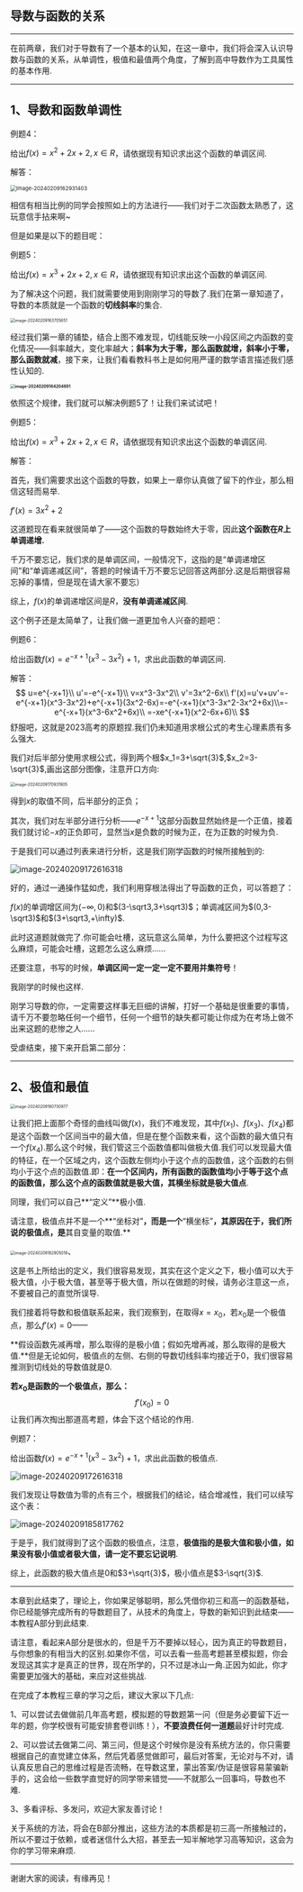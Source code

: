 ## 导数与函数的关系

---

在前两章，我们对于导数有了一个基本的认知，在这一章中，我们将会深入认识导数与函数的关系，从单调性，极值和最值两个角度，了解到高中导数作为工具属性的基本作用.

---

## 1、导数和函数单调性

例题4：

给出$f(x)=x^2+2x+2,x \in R$，请依据现有知识求出这个函数的单调区间.

解答：

<img src="D:\Obsidian\OpeneR\图片素材库\image-20240209162931403.png" alt="image-20240209162931403" style="zoom:67%;" />

相信有相当比例的同学会按照如上的方法进行——我们对于二次函数太熟悉了，这玩意信手拈来啊~



但是如果是以下的题目呢：



例题5：

给出$f(x)=x^3+2x+2,x \in R$，请依据现有知识求出这个函数的单调区间.



为了解决这个问题，我们就需要使用到刚刚学习的导数了.我们在第一章知道了，导数的本质就是一个函数的**切线斜率**的集合.

<img src="D:\Obsidian\OpeneR\图片素材库\image-20240209163705651.png" alt="image-20240209163705651" style="zoom:50%;" />

经过我们第一章的铺垫，结合上图不难发现，切线能反映一小段区间之内函数的变化情况——斜率越大，变化率越大；**斜率为大于零，那么函数就增，斜率小于零，那么函数就减**，接下来，让我们看看教科书上是如何用严谨的数学语言描述我们感性认知的.

**<img src="D:\Obsidian\OpeneR\图片素材库\image-20240209164204891.png" alt="image-20240209164204891" style="zoom: 50%;" />**

依照这个规律，我们就可以解决例题5了！让我们来试试吧！



例题5：

给出$f(x)=x^3+2x+2,x \in R$，请依据现有知识求出这个函数的单调区间.

解答：

首先，我们需要求出这个函数的导数，如果上一章你认真做了留下的作业，那么相信这轻而易举.

$f'(x)=3x^2+2$

这道题现在看来就很简单了——这个函数的导数始终大于零，因此**这个函数在$R$上单调递增.**

千万不要忘记，我们求的是单调区间，一般情况下，这指的是“单调递增区间”和“单调递减区间”，答题的时候请千万不要忘记回答这两部分.这是后期很容易忘掉的事情，但是现在请大家不要忘）

综上，$f(x)$的单调递增区间是$R$，**没有单调递减区间**.



这个例子还是太简单了，让我们做一道更加令人兴奋的题吧：



例题6：

给出函数$f(x)=e^{-x+1}(x^3-3x^2)+1$，求出此函数的单调区间.

解答：
$$
u=e^{-x+1}\\
u'=-e^{-x+1}\\
v=x^3-3x^2\\
v'=3x^2-6x\\
f'(x)=u'v+uv'=-e^{-x+1}(x^3-3x^2)+e^{-x+1}(3x^2-6x)=-e^{-x+1}(x^3-3x^2-3x^2+6x)\\=-e^{-x+1}(x^3-6x^2+6x)\\
=-xe^{-x+1}(x^2-6x+6)\\
$$
舒服吧，这就是2023高考的原题捏.我们仍未知道用求根公式的考生心理素质有多么强大.

我们对后半部分使用求根公式，得到两个根$x_1=3+\sqrt{3}$,$x_2=3-\sqrt{3}$,画出这部分图像，注意开口方向:

<img src="D:\Obsidian\OpeneR\图片素材库\image-20240209170931905.png" alt="image-20240209170931905" style="zoom:50%;" />

得到$x$的取值不同，后半部分的正负；



其次，我们对左半部分进行分析——$e^{-x+1}$这部分函数显然始终是一个正值，接着我们就讨论$-x$的正负即可，显然当$x$是负数的时候为正，在为正数的时候为负.

于是我们可以通过列表来进行分析，这是我们刚学函数的时候所接触到的:

![image-20240209172616318](D:\Obsidian\OpeneR\图片素材库\image-20240209172616318.png) 

好的，通过一通操作猛如虎，我们利用穿根法得出了导函数的正负，可以答题了：

$f(x)$的单调增区间为$(-\infty,0)$和$(3-\sqrt3,3+\sqrt3)$；单调减区间为$(0,3-\sqrt3)$和$(3+\sqrt3,+\infty)$.

此时这道题就做完了.你可能会吐槽，这玩意这么简单，为什么要把这个过程写这么麻烦，可能会吐槽，这题怎么这么麻烦......

还要注意，书写的时候，**单调区间一定一定一定不要用并集符号**！

我刚学的时候也这样.

刚学习导数的你，一定需要这样事无巨细的讲解，打好一个基础是很重要的事情，请千万不要忽略任何一个细节，任何一个细节的缺失都可能让你成为在考场上做不出来这题的悲惨之人......

受虐结束，接下来开启第二部分：

---

## 2、极值和最值

<img src="D:\Obsidian\OpeneR\图片素材库\image-20240209180730977.png" alt="image-20240209180730977" style="zoom:50%;" />

让我们把上面那个奇怪的曲线叫做$f(x)$，我们不难发现，其中$f(x_1)、$$f(x_3)$、$f(x_4)$都是这个函数一个区间当中的最大值，但是在整个函数来看，这个函数的最大值只有一个$f(x_4)$.那么这个时候，我们管这三个函数值都叫做极大值.我们可以发现最大值的特征，在一个区域之内，这个函数左侧均小于这个点的函数值，这个函数的右侧均小于这个点的函数值.即：**在一个区间内，所有函数的函数值均小于等于这个点的函数值，那么这个点的函数值就是极大值，其横坐标就是极大值点**.

同理，我们可以自己**“定义”**极小值.

请注意，极值点并不是一个**“坐标对”**，而是一个**“横坐标”**，其原因在于，我们所说的极值点，是**其自变量的取值.**

<img src="D:\Obsidian\OpeneR\图片素材库\image-20240209182905018.png" alt="image-20240209182905018" style="zoom:50%;" />、

这是书上所给出的定义，我们很容易发现，其实在这个定义之下，极小值可以大于极大值，小于极大值，甚至等于极大值，所以在做题的时候，请务必注意这一点，不要被自己的直觉所误导.

我们接着将导数和极值联系起来，我们观察到，在取得$x=x_0$，若$x_0$是一个极值点，那么$f'(x)=0$——

**假设函数先减再增，那么取得的是极小值；假如先增再减，那么取得的是极大值.**但是无论如何，极值点的左侧、右侧的导数切线斜率均接近于0，我们很容易推测到切线处的导数值就是0.

**若$x_0$是函数的一个极值点，那么：**
$$
f'(x_0)=0
$$
让我们再次掏出那道高考题，体会下这个结论的作用.



例题7：

给出函数$f(x)=e^{-x+1}(x^3-3x^2)+1$，求出此函数的极值点.



![image-20240209172616318](D:\Obsidian\OpeneR\图片素材库\image-20240209172616318.png) 

我们发现让导数值为零的点有三个，根据我们的结论，结合增减性，我们可以续写这个表：

![image-20240209185817762](D:\Obsidian\OpeneR\图片素材库\image-20240209185817762.png)

于是乎，我们就得到了这个函数的极值点，注意，**极值指的是极大值和极小值，如果没有极小值或者极大值，请一定不要忘记说明**.

综上，此函数的极大值点是$0$和$3+\sqrt{3}$，极小值点是$3-\sqrt{3}$.

---

本章到此结束了，理论上，你如果足够聪明，那么凭借你初三和高一的函数基础，你已经能够完成所有的导数题目了，从技术的角度上，导数的新知识到此结束——本教程A部分到此结束.

请注意，看起来A部分是很水的，但是千万不要掉以轻心，因为真正的导数题目，与你想象的有相当大的区别.如果你不信，可以去看一些高考题甚至模拟题，你会发现这其实才是真正的世界，现在所学的，只不过是冰山一角.正因为如此，你才需要更加强大的基础，来应对这些挑战.

在完成了本教程三章的学习之后，建议大家以下几点:

1、可以尝试去做做前几年高考题，模拟题的导数题第一问（但是务必要留下近一年的题，你学校很有可能安排套卷训练！），**不要浪费任何一道题**最好计时完成.

2、可以尝试去做第二问、第三问，但是这个时候你是没有系统方法的，你只需要根据自己的直觉建立体系，然后凭着感觉做即可，最后对答案，无论对与不对，请认真反思自己的思维过程是否流畅，在导数这里，蒙出答案/伪证是很容易蒙骗新手的，这会给一些数学直觉好的同学带来错觉——不就那么一回事吗，导数也不难.

3、多看评标、多发问，欢迎大家友善讨论！

关于系统的方法，将会在B部分推出，这些方法的本质都是初三高一所接触过的，所以不要过于依赖，或者迷信什么大招，甚至去一知半解地学习高等知识，这会为你的学习带来麻烦.

---

谢谢大家的阅读，有缘再见！
